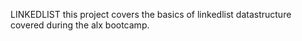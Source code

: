 LINKEDLIST
this project covers the basics of linkedlist datastructure covered during the alx bootcamp.
